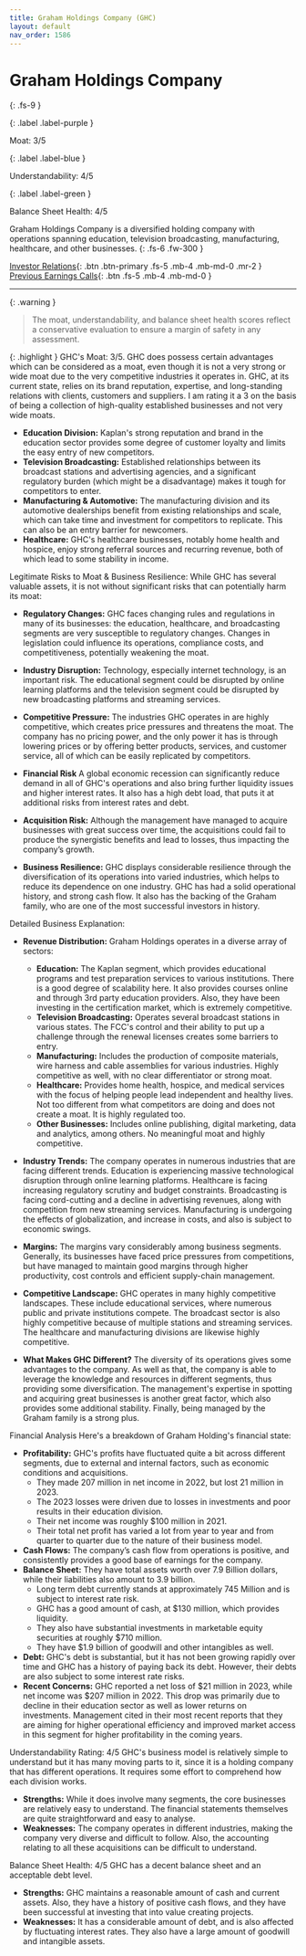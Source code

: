 ```yaml
---
title: Graham Holdings Company (GHC)
layout: default
nav_order: 1586
---
```


# Graham Holdings Company
{: .fs-9 }

{: .label .label-purple }

Moat: 3/5

{: .label .label-blue }

Understandability: 4/5

{: .label .label-green }

Balance Sheet Health: 4/5

Graham Holdings Company is a diversified holding company with operations spanning education, television broadcasting, manufacturing, healthcare, and other businesses.
{: .fs-6 .fw-300 }

[Investor Relations](https://www.google.com/search?q=GHC+investor+relations){: .btn .btn-primary .fs-5 .mb-4 .mb-md-0 .mr-2 }
[Previous Earnings Calls](https://discountingcashflows.com/company/GHC/transcripts/){: .btn .fs-5 .mb-4 .mb-md-0 }

---

{: .warning }
>The moat, understandability, and balance sheet health scores reflect a conservative evaluation to ensure a margin of safety in any assessment.



{: .highlight }
GHC's Moat: 3/5. GHC does possess certain advantages which can be considered as a moat, even though it is not a very strong or wide moat due to the very competitive industries it operates in. GHC, at its current state, relies on its brand reputation, expertise, and long-standing relations with clients, customers and suppliers. I am rating it a 3 on the basis of being a collection of high-quality established businesses and not very wide moats.

*   **Education Division:** Kaplan's strong reputation and brand in the education sector provides some degree of customer loyalty and limits the easy entry of new competitors.
*   **Television Broadcasting:** Established relationships between its broadcast stations and advertising agencies, and a significant regulatory burden (which might be a disadvantage) makes it tough for competitors to enter.
*   **Manufacturing & Automotive:** The manufacturing division and its automotive dealerships benefit from existing relationships and scale, which can take time and investment for competitors to replicate. This can also be an entry barrier for newcomers.
*   **Healthcare:** GHC's healthcare businesses, notably home health and hospice, enjoy strong referral sources and recurring revenue, both of which lead to some stability in income.

Legitimate Risks to Moat & Business Resilience:
While GHC has several valuable assets, it is not without significant risks that can potentially harm its moat:

*   **Regulatory Changes:** GHC faces changing rules and regulations in many of its businesses: the education, healthcare, and broadcasting segments are very susceptible to regulatory changes. Changes in legislation could influence its operations, compliance costs, and competitiveness, potentially weakening the moat.
*   **Industry Disruption:** Technology, especially internet technology, is an important risk. The educational segment could be disrupted by online learning platforms and the television segment could be disrupted by new broadcasting platforms and streaming services.
*   **Competitive Pressure:** The industries GHC operates in are highly competitive, which creates price pressures and threatens the moat. The company has no pricing power, and the only power it has is through lowering prices or by offering better products, services, and customer service, all of which can be easily replicated by competitors.
*    **Financial Risk** A global economic recession can significantly reduce demand in all of GHC's operations and also bring further liquidity issues and higher interest rates. It also has a high debt load, that puts it at additional risks from interest rates and debt.
*   **Acquisition Risk:** Although the management have managed to acquire businesses with great success over time, the acquisitions could fail to produce the synergistic benefits and lead to losses, thus impacting the company’s growth.

*   **Business Resilience:** GHC displays considerable resilience through the diversification of its operations into varied industries, which helps to reduce its dependence on one industry. GHC has had a solid operational history, and strong cash flow. It also has the backing of the Graham family, who are one of the most successful investors in history.

Detailed Business Explanation:

*   **Revenue Distribution:** Graham Holdings operates in a diverse array of sectors:
    *   **Education:** The Kaplan segment, which provides educational programs and test preparation services to various institutions. There is a good degree of scalability here. It also provides courses online and through 3rd party education providers. Also, they have been investing in the certification market, which is extremely competitive.
    *  **Television Broadcasting:** Operates several broadcast stations in various states. The FCC's control and their ability to put up a challenge through the renewal licenses creates some barriers to entry.
    *   **Manufacturing:** Includes the production of composite materials, wire harness and cable assemblies for various industries. Highly competitive as well, with no clear differentiator or strong moat.
    *   **Healthcare:** Provides home health, hospice, and medical services with the focus of helping people lead independent and healthy lives. Not too different from what competitors are doing and does not create a moat. It is highly regulated too.
    *  **Other Businesses:** Includes online publishing, digital marketing, data and analytics, among others. No meaningful moat and highly competitive.

*   **Industry Trends:** The company operates in numerous industries that are facing different trends. Education is experiencing massive technological disruption through online learning platforms. Healthcare is facing increasing regulatory scrutiny and budget constraints. Broadcasting is facing cord-cutting and a decline in advertising revenues, along with competition from new streaming services. Manufacturing is undergoing the effects of globalization, and increase in costs, and also is subject to economic swings.
*   **Margins:** The margins vary considerably among business segments. Generally, its businesses have faced price pressures from competitions, but have managed to maintain good margins through higher productivity, cost controls and efficient supply-chain management.
*   **Competitive Landscape:** GHC operates in many highly competitive landscapes. These include educational services, where numerous public and private institutions compete. The broadcast sector is also highly competitive because of multiple stations and streaming services. The healthcare and manufacturing divisions are likewise highly competitive.
*   **What Makes GHC Different?** The diversity of its operations gives some advantages to the company. As well as that, the company is able to leverage the knowledge and resources in different segments, thus providing some diversification. The management's expertise in spotting and acquiring great businesses is another great factor, which also provides some additional stability. Finally, being managed by the Graham family is a strong plus.

Financial Analysis
Here's a breakdown of Graham Holding's financial state:
*  **Profitability:** GHC's profits have fluctuated quite a bit across different segments, due to external and internal factors, such as economic conditions and acquisitions.
    * They made 207 million in net income in 2022, but lost 21 million in 2023.
    * The 2023 losses were driven due to losses in investments and poor results in their education division.
    * Their net income was roughly $100 million in 2021.
    * Their total net profit has varied a lot from year to year and from quarter to quarter due to the nature of their business model.
*   **Cash Flows:** The company’s cash flow from operations is positive, and consistently provides a good base of earnings for the company.
*   **Balance Sheet:** They have total assets worth over 7.9 Billion dollars, while their liabilities also amount to 3.9 billion.
    * Long term debt currently stands at approximately 745 Million and is subject to interest rate risk.
    * GHC has a good amount of cash, at $130 million, which provides liquidity.
    * They also have substantial investments in marketable equity securities at roughly $710 million.
    * They have $1.9 billion of goodwill and other intangibles as well.
*   **Debt:** GHC's debt is substantial, but it has not been growing rapidly over time and GHC has a history of paying back its debt. However, their debts are also subject to some interest rate risks.
*   **Recent Concerns:** GHC reported a net loss of $21 million in 2023, while net income was $207 million in 2022. This drop was primarily due to decline in their education sector as well as lower returns on investments. Management cited in their most recent reports that they are aiming for higher operational efficiency and improved market access in this segment for higher profitability in the coming years.

Understandability Rating: 4/5
GHC's business model is relatively simple to understand but it has many moving parts to it, since it is a holding company that has different operations. It requires some effort to comprehend how each division works.

*   **Strengths:** While it does involve many segments, the core businesses are relatively easy to understand. The financial statements themselves are quite straightforward and easy to analyse.
*   **Weaknesses:** The company operates in different industries, making the company very diverse and difficult to follow. Also, the accounting relating to all these acquisitions can be difficult to understand.

Balance Sheet Health: 4/5
GHC has a decent balance sheet and an acceptable debt level.

*   **Strengths:** GHC maintains a reasonable amount of cash and current assets. Also, they have a history of positive cash flows, and they have been successful at investing that into value creating projects.
*   **Weaknesses:** It has a considerable amount of debt, and is also affected by fluctuating interest rates. They also have a large amount of goodwill and intangible assets.
